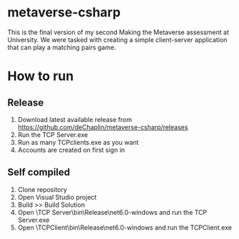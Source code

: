 # metaverse-csharp

This is the final version of my second Making the Metaverse assessment at University.
We were tasked with creating a simple client-server application that can play a matching pairs game.

# How to run

## Release 
1. Download latest available release from https://github.com/deChaplin/metaverse-csharp/releases
2. Run the TCP Server.exe
3. Run as many TCPclients.exe as you want
4. Accounts are created on first sign in 

## Self compiled
1. Clone repository
2. Open Visual Studio project
3. Build >> Build Solution
4. Open \TCP Server\bin\Release\net6.0-windows and run the TCP Server.exe
5. Open \TCPClient\bin\Release\net6.0-windows and run the TCPClient.exe
